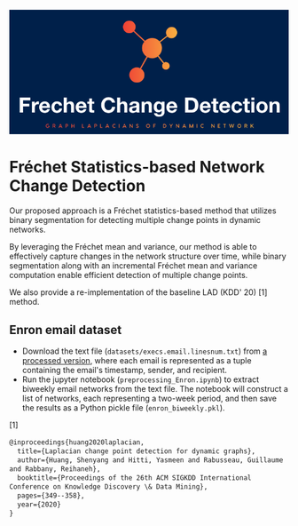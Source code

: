 <p align="center">
	<img src="logo.png" alt="logo frechet" width="600"/>
</p>

# Fréchet Statistics-based Network Change Detection
Our proposed approach is a Fréchet statistics-based method that utilizes binary segmentation for detecting multiple change points in dynamic networks.

By leveraging the Fréchet mean and variance, our method is able to effectively capture changes in the network structure over time, while binary segmentation along with an incremental Fréchet mean and variance computation enable efficient detection of multiple change points. 

We also provide a re-implementation of the baseline LAD (KDD' 20) [1] method.

## Enron email dataset
- Download the text file (`datasets/execs.email.linesnum.txt`) from [a processed version](https://www.cis.jhu.edu/~parky/Enron/), where each email is represented as a tuple containing the email's timestamp, sender, and recipient.
- Run the jupyter notebook (`preprocessing_Enron.ipynb`) to extract biweekly email networks from the text file. The notebook will construct a list of networks, each representing a two-week period, and then save the results as a Python pickle file (`enron_biweekly.pkl`).

[1] 
```
@inproceedings{huang2020laplacian,
  title={Laplacian change point detection for dynamic graphs},
  author={Huang, Shenyang and Hitti, Yasmeen and Rabusseau, Guillaume and Rabbany, Reihaneh},
  booktitle={Proceedings of the 26th ACM SIGKDD International Conference on Knowledge Discovery \& Data Mining},
  pages={349--358},
  year={2020}
}
```